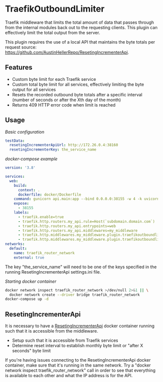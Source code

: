 # TraefikOutboundLimiter
Traefik middleware that limits the total amount of data that passes through from the internal modules back out to the requesting clients. This plugin can effectively limit the total output from the server.

This plugin requires the use of a local API that maintains the byte totals per request source: https://github.com/AustinHellerRepo/ResetingIncrementerApi.

## Features

- Custom byte limit for each Traefik service
- Custom total byte limit for all services, effectively limiting the byte output for all services
- Resets the recorded outbound byte totals after a specific interval (number of seconds or after the Xth day of the month)
- Returns 409 HTTP error code when limit is reached

## Usage

_Basic configuration_
```yml
testData:
  resetingIncrementerApiUrl: http://172.26.0.4:38160
  resetingIncrementerKey: the_service_name
```

_docker-compose example_
```yml
version: '3.8'

services:
  web:
    build:
      context: .
      dockerfile: docker/Dockerfile
    command: gunicorn api.main:app --bind 0.0.0.0:38155 -w 4 -k uvicorn.workers.UvicornWorker
    expose:
      - 38155
    labels:
      - traefik.enable=true
      - traefik.http.routers.my_api.rule=Host(`subdomain.domain.com`)
      - traefik.http.routers.my_api.entrypoints=web
      - traefik.http.routers.my_api.middlewares=my_middleware
      - traefik.http.middlewares.my_middleware.plugin.traefikoutboundlimiter.resetingIncrementerApiUrl=http://resetingincrementerapi-web-1:38160
      - traefik.http.middlewares.my_middleware.plugin.traefikoutboundlimiter.resetingIncrementerKey=the_service_name
networks:
  default:
    name: traefik_router_network
    external: true
```
The key "the_service_name" will need to be one of the keys specified in the running ResetingIncrementerApi settings.ini file.

_Starting docker container_
```sh
docker network inspect traefik_router_network >/dev/null 2>&1 || \
  docker network create --driver bridge traefik_router_network
docker-compose up -d
```

## ResetingIncrementerApi

It is necessary to have a [ResetingIncrementerApi](https://github.com/AustinHellerRepo/ResetingIncrementerApi) docker container running such that it is accessible from the middleware.

- Setup such that it is accessible from Traefik services
- Determine reset interval to establish monthly byte limit or "after X seconds" byte limit

If you're having issues connecting to the ResetingIncrementerApi docker container, make sure that it's running in the same network. Try a "docker network inspect traefik_router_network" call in order to see that everything is available to each other and what the IP address is for the API.
